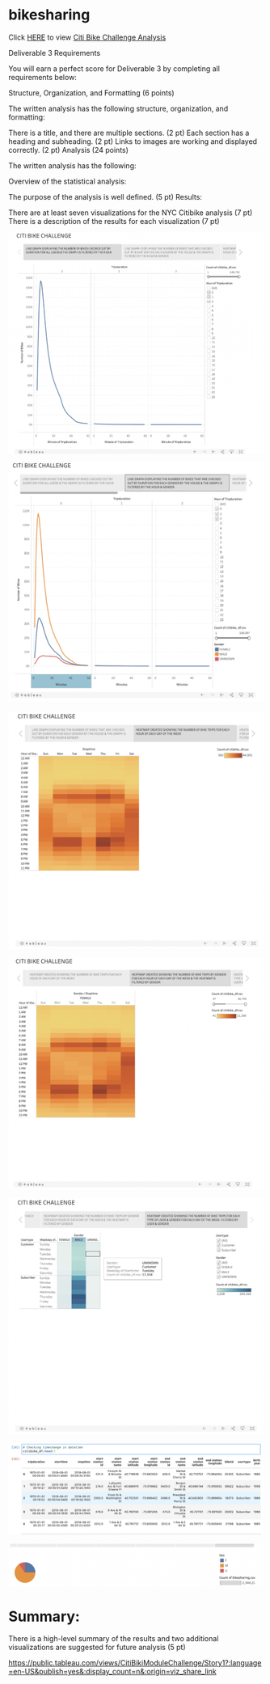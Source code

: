 # bikesharing

Click [HERE](https://github.com/stackanna/bikesharing/blob/f2412822c21379e9cf55c2825f7f938b0ca57caf/NYC_Citibike_Challenge.ipynb) to view [Citi Bike Challenge Analysis](https://github.com/stackanna/bikesharing/blob/f2412822c21379e9cf55c2825f7f938b0ca57caf/NYC_Citibike_Challenge.ipynb)

Deliverable 3 Requirements

You will earn a perfect score for Deliverable 3 by completing all requirements below:

Structure, Organization, and Formatting (6 points)

The written analysis has the following structure, organization, and formatting:

There is a title, and there are multiple sections. (2 pt)
Each section has a heading and subheading. (2 pt)
Links to images are working and displayed correctly. (2 pt)
Analysis (24 points)

The written analysis has the following:

Overview of the statistical analysis:

The purpose of the analysis is well defined. (5 pt)
Results:

There are at least seven visualizations for the NYC Citibike analysis (7 pt)
There is a description of the results for each visualization (7 pt)

![alt text](https://github.com/stackanna/bikesharing/blob/7390c48351d818974fd3126def7538de80edc5a7/bikesharechallenge1.png)

![alt text](https://github.com/stackanna/bikesharing/blob/7390c48351d818974fd3126def7538de80edc5a7/bikesharechallenge2.png)

![alt text](https://github.com/stackanna/bikesharing/blob/7390c48351d818974fd3126def7538de80edc5a7/bikesharechallenge3.png)

![alt text](https://github.com/stackanna/bikesharing/blob/7390c48351d818974fd3126def7538de80edc5a7/bikesharechallenge4.png)

![alt text](https://github.com/stackanna/bikesharing/blob/7390c48351d818974fd3126def7538de80edc5a7/bikesharechallenge5.png)

![alt text](https://github.com/stackanna/bikesharing/blob/7390c48351d818974fd3126def7538de80edc5a7/bikesharing7.png)

![alt text](https://github.com/stackanna/bikesharing/blob/fa247232b6374661f944d03ae8eea25d402fe18c/bike%20share6.png)

# Summary:

There is a high-level summary of the results and two additional visualizations are suggested for future analysis (5 pt)


https://public.tableau.com/views/CitiBikiModuleChallenge/Story1?:language=en-US&publish=yes&:display_count=n&:origin=viz_share_link
